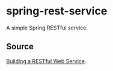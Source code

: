 # spring-rest-service

A simple Spring RESTful service.

## Source

[Building a RESTful Web Service](https://spring.io/guides/gs/rest-service).

